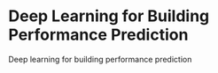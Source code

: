 # Deep Learning for Building Performance Prediction
Deep learning for building performance prediction
